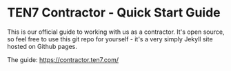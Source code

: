 # TEN7 Contractor - Quick Start Guide

This is our official guide to working with us as a contractor. It's open source, so feel free to use this git repo for yourself - it's a very simply Jekyll site hosted on Github pages.

The guide: https://contractor.ten7.com/

